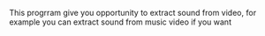 This progrram give you opportunity to extract sound from video, for example you can extract sound from music video if you want
